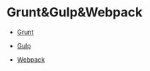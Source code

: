 # Grunt&Gulp&Webpack

- [Grunt](grunt/README.md)

- [Gulp](Gulp/README.md)

- [Webpack](Webpack/README.md)
